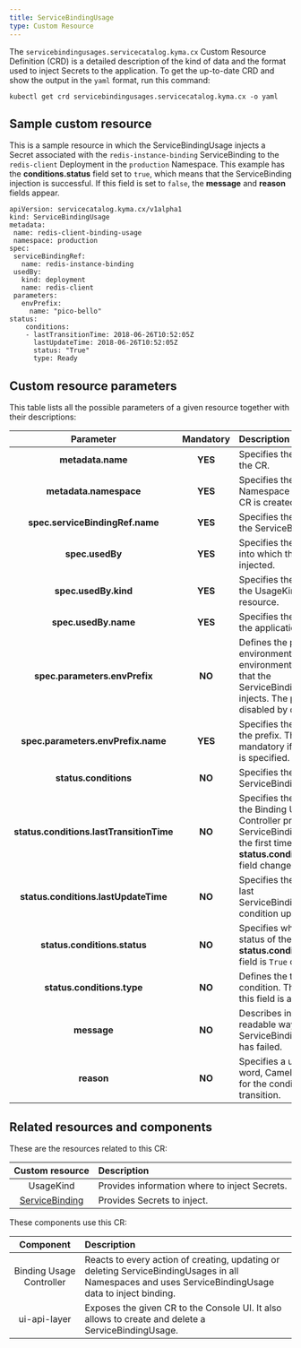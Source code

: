 ```yaml
---
title: ServiceBindingUsage
type: Custom Resource
---
```


The `servicebindingusages.servicecatalog.kyma.cx` Custom Resource Definition (CRD) is a detailed description of the kind of data and the format used to inject Secrets to the application. To get the up-to-date CRD and show the output in the `yaml` format, run this command:

```
kubectl get crd servicebindingusages.servicecatalog.kyma.cx -o yaml
```

## Sample custom resource

This is a sample resource in which the ServiceBindingUsage injects a Secret associated with the `redis-instance-binding` ServiceBinding to the `redis-client` Deployment in the `production` Namespace. This example has the **conditions.status** field set to `true`, which means that the ServiceBinding injection is successful. If this field is set to `false`, the **message** and **reason** fields appear.

```
apiVersion: servicecatalog.kyma.cx/v1alpha1
kind: ServiceBindingUsage
metadata:
 name: redis-client-binding-usage
 namespace: production
spec:
 serviceBindingRef:
   name: redis-instance-binding
 usedBy:
   kind: deployment
   name: redis-client
 parameters:
   envPrefix:
     name: "pico-bello"
status:
    conditions:
    - lastTransitionTime: 2018-06-26T10:52:05Z
      lastUpdateTime: 2018-06-26T10:52:05Z
      status: "True"
      type: Ready
```

## Custom resource parameters

This table lists all the possible parameters of a given resource together with their descriptions:


| Parameter   |      Mandatory      |  Description |
|:----------:|:-------------:|:------|
| **metadata.name** |    **YES**   | Specifies the name of the CR. |
| **metadata.namespace** |    **YES**   | Specifies the Namespace in which the CR is created. |
| **spec.serviceBindingRef.name** |    **YES**   | Specifies the name of the ServiceBinding. |
| **spec.usedBy** |    **YES**   | Specifies the application into which the Secret is injected. |
| **spec.usedBy.kind** |    **YES**   | Specifies the name of the UsageKind custom resource. |
| **spec.usedBy.name** |    **YES**   | Specifies the name of the application. |
| **spec.parameters.envPrefix** |    **NO**   | Defines the prefix of environment variables environment variables that the ServiceBindingUsage injects. The prefixing is disabled by default. |
| **spec.parameters.envPrefix.name** |    **YES**   | Specifies the name of the prefix. This field is mandatory if **envPrefix** is specified.  |
| **status.conditions** |    **NO**   | Specifies the state of the ServiceBindingUsage.|
| **status.conditions.lastTransitionTime** |    **NO**   | Specifies the time when the Binding Usage Controller processes the ServiceBindingUsage for the first time or when the **status.conditions.status** field changes. |
| **status.conditions.lastUpdateTime** |    **NO**   | Specifies the time of the last ServiceBindingUsage condition update. |
| **status.conditions.status** |    **NO**   |  Specifies whether the status of the **status.conditions.type** field is `True` or `False`. |
| **status.conditions.type** |    **NO**   | Defines the type of the condition. The value of this field is always `Ready`. |
| **message** |    **NO**   | Describes in a human-readable way why the ServiceBinding injection has failed. |
| **reason** |    **NO**   | Specifies a unique, one-word, CamelCase reason for the condition's last transition. |


## Related resources and components

These are the resources related to this CR:

| Custom resource   |   Description |
|:----------:|:------|
| UsageKind |  Provides information where to inject Secrets. |
| [ServiceBinding](https://kubernetes.io/docs/concepts/extend-kubernetes/service-catalog/#api-resources) |  Provides Secrets to inject.  |


These components use this CR:

| Component   |   Description |
|:----------:|:------|
| Binding Usage Controller |  Reacts to every action of creating, updating or deleting ServiceBindingUsages in all Namespaces and uses ServiceBindingUsage data to inject binding. |
| ui-api-layer |  Exposes the given CR to the Console UI. It also allows to create and delete a ServiceBindingUsage. |

